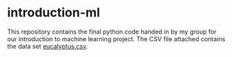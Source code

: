 # introduction-ml
This repository contains the final python code handed in by my group for our introduction to machine learning project. 
The CSV file attached contains the data set [eucalyptus.csv](https://github.com/antonia2702/introduction-ml/blob/main/eucalyptus.csv).
